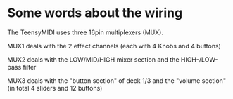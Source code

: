 # Some words about the wiring
The TeensyMIDI uses three 16pin multiplexers (MUX).

MUX1 deals with the 2 effect channels (each with 4 Knobs and 4 buttons)

MUX2 deals with the LOW/MID/HIGH mixer section and the HIGH-/LOW-pass filter

MUX3 deals with the "button section" of deck 1/3 and the "volume section" (in total 4 sliders and 12 buttons)